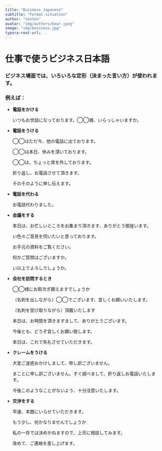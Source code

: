 ```yaml
---
title: "Business Japanese"
subtitle: "Formal situation"
author: "tenten"
avatar: "img/authors/bear.jpeg"
image: "img/business.jpg"
typora-root-url: ..
---
```


# 仕事で使うビジネス日本語

### ビジネス場面では、いろいろな定形（決まった言い方）が使われます。

### 例えば：


- **電話をかける**

    いつもお世話になっております。◯◯様、いらっしゃいますか。

- **電話をうける**

    ◯◯はただ今、他の電話に出ております。

    ◯◯は本日、休みを頂いております。

    ◯◯は、ちょっと席を外しております。

    折り返し、お電話させて頂きます。

    そのそのように申し伝えます。

- **電話を代わる**

    お電話代わりました。

- **会議をする**

    本日は、お忙しいところをお集まり頂きます、ありがとう御座います。

    い色々ご意見を伺いたいと思っております。

    お手元の資料をご覧ください。

    何かご質問はございますか。

    い以上でよろしでしょうか。

- **会社を訪問するとき**

    ◯◯様にお取次ぎ願えますでしょうか

    （名刺を出しながら）◯◯でございます、宜しくお願いいたします。

    （名刺を受け取りながら）頂戴いたします

    本日は、お時間を頂きますまして、ありがとうございます。

    今後とも、どうぞ宜しくお願い致します。

    本日は、これで失礼させていただきます。

- **クレームをうける**

    大変ご迷惑おかけしまして、申し訳ございません。

    まことに申し訳ございません。すぐ調べまして、折り返しお電話いたします。

    今後このようなことがないよう、十分注意いたします。

- **交渉をする**

    早速、本題にいらせていただきます。

    もう少し、何かなりませんでしょうか

    私の一存では決めかねますので、上司に相談してみます。

    改めて、ご連絡を差し上げます。


